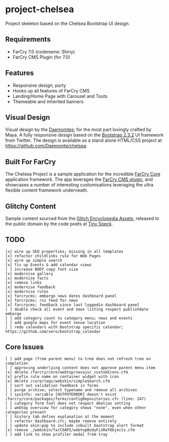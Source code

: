 project-chelsea
===============

Project skeleton based on the Chelsea Bootstrap UI design.

## Requirements

- FarCry 7.0 (codename: Shiny)
- FarCry CMS Plugin (for 7.0)

## Features

- Responsive design; purty
- Hooks up all features of FarCry CMS
- Landing/Home Page with Carousel and Touts
- Themeable and inherited banners

## Visual Design

Visual design by the [Daemonites](http://www.daemon.com.au/); for the most part lovingly crafted by Maya.  A fully responsive design based on the [Bootstrap 2.3.2](http://getbootstrap.com/2.3.2/) UI framework from Twitter. The design is available as a stand alone HTML/CSS project at https://github.com/Daemonite/chelsea.

## Built For FarCry

The Chelsea Project is a sample application for the incredible [FarCry Core](http://www.farcrycore.org/) application framework. The app leverages the [FarCry CMS plugin](https://github.com/farcrycore/plugin-farcrycms), and showcases a number of interesting customisations leveraging the ultra flexible content framework underneath.

## Glitchy Content

Sample content sourced from the [Glitch Encyclopedia Assets](http://www.glitchthegame.com/), released to the public domain by the code poets at [Tiny Speck](http://tinyspeck.com/). 

## TODO

	[x] wire up SEO properties; missing in all templates
	[x] refactor childlinks rule for Web Pages
	[x] wire up simple search
	[x] fix up Events & add calendar views
	[ ] increase BODY copy font size
	[x] modernise gallery
	[x] modernise facts
	[x] remove links
	[x] modernise feedback
	[x] modernise rules
	[x] farcrycms; embargo news dates dashboard panel
	[x] farcrycms; rss feed for news
	[x] farcrycms; feedback since last loggedin dashboard panel
	[ ] double check all event and news listing respect publishdate embargo
	[ ] add category count to category menu; news and events
	[ ] add google maps for event venue location
	[ ] redo calendars with Bootstrap specific calendar; https://github.com/xero/bootstrap_calendar


## Core Issues

	[ ] add page (from parent menu) to tree does not refresh tree on completion
	[ ] approving underlying content does not approve parent menu item
	[x] delete /farcry/core/webtop/navajo/_customIcons.cfm
	[x] prefix rule name on container widget with icon
	[x] delete /core/tags/webskin/simpleSearch.cfm
	[ ] sort out validation feedback in forms
	[ ] purge archive; select typename and remove all archives
	[ ] sysinfo: variable [OUTPUTERROR] doesn't exist /farcry/core/packages/forms/configRepositories.cfc (line: 247)
	[ ] category form tool does not respect dmalias setting
	[ ] webtop overview for category shows "none", even when other categories present
	[ ] history tab defies explanation at the moment
	[ ] refactor dashboard.cfc; maybe remove entirely
	[ ] update skin:pop to include inbuilt bootstrap alert format
	[x] remove ./webskin/farCOAPI/webtopBodyFixRefObjects.cfm
	[ ] add link to show profiler modal from tray
